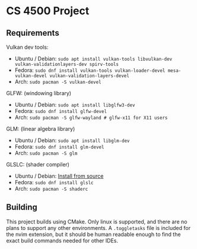 # CS 4500 Project

## Requirements

Vulkan dev tools:

-   Ubuntu / Debian: `sudo apt install vulkan-tools libvulkan-dev vulkan-validationlayers-dev spirv-tools`
-   Fedora: `sudo dnf install vulkan-tools vulkan-loader-devel mesa-vulkan-devel vulkan-validation-layers-devel`
-   Arch: `sudo pacman -S vulkan-devel`

GLFW: (windowing library)

-   Ubuntu / Debian: `sudo apt install libglfw3-dev`
-   Fedora: `sudo dnf install glfw-devel`
-   Arch: `sudo pacman -S glfw-wayland # glfw-x11 for X11 users`

GLM: (linear algebra library)

-   Ubuntu / Debian: `sudo apt install libglm-dev`
-   Fedora: `sudo dnf install glm-devel`
-   Arch: `sudo pacman -S glm`

GLSLC: (shader compiler)

-   Ubuntu / Debian: [Install from source](https://github.com/google/shaderc/blob/main/downloads.md)
-   Fedora: `sudo dnf install glslc`
-   Arch: `sudo pacman -S shaderc`

## Building

This project builds using CMake.
Only linux is supported, and there are no plans to support any other environments.
A `.toggletasks` file is included for the nvim extension, but it should be human readable enough to find the exact build commands needed for other IDEs.
